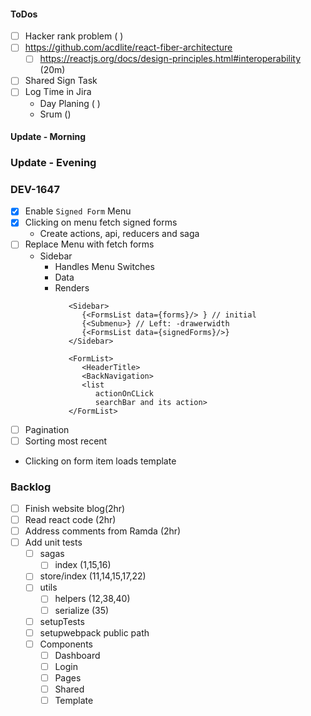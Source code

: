 #### ToDos
- [ ] Hacker rank problem ( )
- [ ] https://github.com/acdlite/react-fiber-architecture
  - [ ] https://reactjs.org/docs/design-principles.html#interoperability (20m)
- [ ] Shared Sign Task
- [ ] Log Time in Jira
   - Day Planing ( )
   - Srum ()

#### Update - Morning 

### Update - Evening

### DEV-1647
- [x] Enable `Signed Form` Menu
- [x] Clicking on menu fetch signed forms
   - Create actions, api, reducers and saga
- [ ] Replace Menu with fetch forms
   - Sidebar
      - Handles Menu Switches
      - Data
      - Renders
         ```
            <Sidebar>
               {<FormsList data={forms}/> } // initial
               {<Submenu>} // Left: -drawerwidth
               {<FormsList data={signedForms}/>}
            </Sidebar>

            <FormList>
               <HeaderTitle>
               <BackNavigation>
               <list 
                  actionOnCLick 
                  searchBar and its action>
            </FormList>
         ```
- [ ] Pagination
- [ ] Sorting most recent
- Clicking on form item loads template

### Backlog
- [ ] Finish website blog(2hr)
- [ ] Read react code (2hr)
- [ ] Address comments from Ramda (2hr)
- [ ] Add unit tests
   - [ ] sagas
      - [ ] index (1,15,16)
   - [ ] store/index (11,14,15,17,22)
   - [ ] utils
      - [ ] helpers (12,38,40)
      - [ ] serialize (35)
   - [ ] setupTests
   - [ ] setupwebpack public path
   - [ ] Components
      - [ ] Dashboard
      - [ ] Login
      - [ ] Pages
      - [ ] Shared
      - [ ] Template
